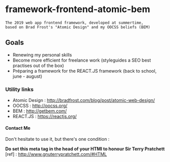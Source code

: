 # framework-frontend-atomic-bem #

    The 2019 web app frontend framework, developed at summertime, 
    based on Brad Frost's "Atomic Design" and my OOCSS beliefs (BEM)

## Goals ##

* Renewing my personal skills
* Become more efficient for freelance work (styleguides a SEO best practises out of the box)
* Préparing a framework for the REACT.JS framework (back to school, june - august)

### Utility links ###

* Atomic Design  : http://bradfrost.com/blog/post/atomic-web-design/
* OOCSS : http://oocss.org/
* BEM : http://getbem.com/
* REACT.JS : https://reactjs.org/

#### Contact Me ####

Don't hesitate to use it, but there's one condition : 

__Do set this meta tag in the head of your HTMl to honour Sir Terry Pratchett__ [ref] : http://www.gnuterrypratchett.com/#HTML

**<meta http-equiv="X-Clacks-Overhead" content="GNU Terry Pratchett" />**




